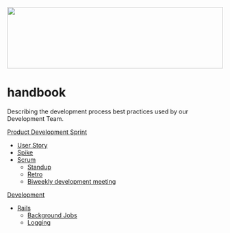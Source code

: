 <a href="https://github.com/sergii/handbook">
  <img src="https://png.pngtree.com/svg/20161116/cb1c5d819d.svg" width="100%" height="144">
</a>

# handbook
Describing the development process best practices used by our Development Team.

[Product Development Sprint](https://github.com/sergii/handbook/tree/master/Product%20Development%20Sprint/Scrum)
* [User Story](https://github.com/sergii/handbook/blob/master/Product%20Development%20Sprint/Scrum/User%20Story)
* [Spike](https://github.com/sergii/handbook/tree/master/Product%20Development%20Sprint/Scrum/Spike)
* [Scrum]()
  * [Standup]()
  * [Retro]()
  * [Biweekly development meeting]()

[Development](https://github.com/sergii/handbook/tree/master/Development)
* [Rails](https://github.com/sergii/handbook/tree/master/Development/Development/Rails)
  * [Background Jobs](https://github.com/sergii/handbook/tree/master/Development/Background%20Development%20Jobs)
  * [Logging](https://github.com/sergii/handbook/tree/master/Development/Logging)
